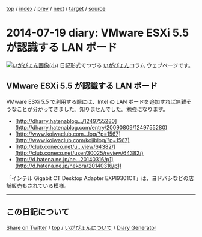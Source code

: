 [top](../index.html) 
 / [index](index.html) 
 / [prev](ig140718.html) 
 / [next](ig140720.html) 
 / [target](https://igapyon.github.io/diary/2014/ig140719.html) 
 / [source](https://github.com/igapyon/diary/blob/gh-pages/2014/ig140719.html.src.md) 

2014-07-19 diary: VMware ESXi  5.5 が認識する LAN ボード
=====================================================================================================
[![いがぴょん画像(小)](https://igapyon.github.io/diary/images/iga200306s.jpg "いがぴょん")](https://igapyon.github.io/diary/memo/memoigapyon.html) 日記形式でつづる [いがぴょん](https://igapyon.github.io/diary/memo/memoigapyon.html)コラム ウェブページです。

## VMware ESXi  5.5 が認識する LAN ボード

VMware ESXi 5.5 で利用する際には、Intel の LAN ボードを追加すれば無難そうなことが分かってきました。知りませんでした。勉強になります。

* [http://dharry.hatenablog.../1249755280](http://dharry.hatenablog.com/entry/20090809/1249755280)
* [http://www.koiwaclub.com...log/?p=1567](http://www.koiwaclub.com/kojiblog/?p=1567)
* [http://club.coneco.net/u...view/64382/](http://club.coneco.net/user/30025/review/64382/)
* [http://d.hatena.ne.jp/ne...20140316/p1](http://d.hatena.ne.jp/nekora/20140316/p1)

「インテル Gigabit CT Desktop Adapter EXPI9301CT」は、ヨドバシなどの店舗販売もされている模様。


----------------------------------------------------------------------------------------------------

## この日記について

[Share on Twitter](https://twitter.com/intent/tweet?hashtags=igapyon%2Cdiary%2C%E3%81%84%E3%81%8C%E3%81%B4%E3%82%87%E3%82%93&text=VMware+ESXi++5.5+%E3%81%8C%E8%AA%8D%E8%AD%98%E3%81%99%E3%82%8B+LAN+%E3%83%9C%E3%83%BC%E3%83%89&url=https%3A%2F%2Figapyon.github.io%2Fdiary%2F2014%2Fig140719.html) / [top](../index.html) / [いがぴょんについて](https://igapyon.github.io/diary/memo/memoigapyon.html) / [Diary Generator](https://github.com/igapyon/igapyonv3)
